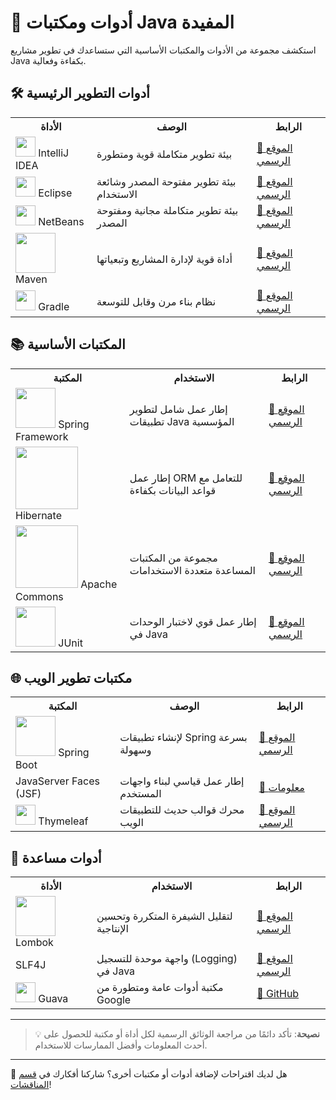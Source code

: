 # 🧰 أدوات ومكتبات Java المفيدة

استكشف مجموعة من الأدوات والمكتبات الأساسية التي ستساعدك في تطوير مشاريع Java بكفاءة وفعالية.

## 🛠️ أدوات التطوير الرئيسية

<table>
  <tr>
    <th>الأداة</th>
    <th>الوصف</th>
    <th>الرابط</th>
  </tr>
  <tr>
    <td><img src="https://upload.wikimedia.org/wikipedia/commons/thumb/9/9c/IntelliJ_IDEA_Icon.svg/64px-IntelliJ_IDEA_Icon.svg.png" width="32"> IntelliJ IDEA</td>
    <td>بيئة تطوير متكاملة قوية ومتطورة</td>
    <td><a href="https://www.jetbrains.com/idea/">🔗 الموقع الرسمي</a></td>
  </tr>
  <tr>
    <td><img src="https://upload.wikimedia.org/wikipedia/commons/thumb/d/d0/Eclipse-Luna-Logo.svg/64px-Eclipse-Luna-Logo.svg.png" width="32"> Eclipse</td>
    <td>بيئة تطوير مفتوحة المصدر وشائعة الاستخدام</td>
    <td><a href="https://www.eclipse.org/">🔗 الموقع الرسمي</a></td>
  </tr>
  <tr>
    <td><img src="https://netbeans.apache.org/images/apache-netbeans.svg" width="32"> NetBeans</td>
    <td>بيئة تطوير متكاملة مجانية ومفتوحة المصدر</td>
    <td><a href="https://netbeans.apache.org/">🔗 الموقع الرسمي</a></td>
  </tr>
  <tr>
    <td><img src="https://maven.apache.org/images/maven-logo-black-on-white.png" width="64"> Maven</td>
    <td>أداة قوية لإدارة المشاريع وتبعياتها</td>
    <td><a href="https://maven.apache.org/">🔗 الموقع الرسمي</a></td>
  </tr>
  <tr>
    <td><img src="https://gradle.org/images/gradle-logo-square.png" width="32"> Gradle</td>
    <td>نظام بناء مرن وقابل للتوسعة</td>
    <td><a href="https://gradle.org/">🔗 الموقع الرسمي</a></td>
  </tr>
</table>

## 📚 المكتبات الأساسية

<table>
  <tr>
    <th>المكتبة</th>
    <th>الاستخدام</th>
    <th>الرابط</th>
  </tr>
  <tr>
    <td><img src="https://spring.io/images/spring-logo-9146a4d3298760c2e7e49595184e1975.svg" width="64"> Spring Framework</td>
    <td>إطار عمل شامل لتطوير تطبيقات Java المؤسسية</td>
    <td><a href="https://spring.io/">🔗 الموقع الرسمي</a></td>
  </tr>
  <tr>
    <td><img src="https://hibernate.org/images/hibernate-logo.svg" width="100"> Hibernate</td>
    <td>إطار عمل ORM للتعامل مع قواعد البيانات بكفاءة</td>
    <td><a href="https://hibernate.org/">🔗 الموقع الرسمي</a></td>
  </tr>
  <tr>
    <td><img src="https://commons.apache.org/images/logo.png" width="100"> Apache Commons</td>
    <td>مجموعة من المكتبات المساعدة متعددة الاستخدامات</td>
    <td><a href="https://commons.apache.org/">🔗 الموقع الرسمي</a></td>
  </tr>
  <tr>
    <td><img src="https://junit.org/junit5/assets/img/junit5-logo.png" width="64"> JUnit</td>
    <td>إطار عمل قوي لاختبار الوحدات في Java</td>
    <td><a href="https://junit.org/">🔗 الموقع الرسمي</a></td>
  </tr>
</table>

## 🌐 مكتبات تطوير الويب

<table>
  <tr>
    <th>المكتبة</th>
    <th>الوصف</th>
    <th>الرابط</th>
  </tr>
  <tr>
    <td><img src="https://spring.io/images/spring-logo-9146a4d3298760c2e7e49595184e1975.svg" width="64"> Spring Boot</td>
    <td>لإنشاء تطبيقات Spring بسرعة وسهولة</td>
    <td><a href="https://spring.io/projects/spring-boot">🔗 الموقع الرسمي</a></td>
  </tr>
  <tr>
    <td>JavaServer Faces (JSF)</td>
    <td>إطار عمل قياسي لبناء واجهات المستخدم</td>
    <td><a href="https://www.oracle.com/java/technologies/javaserverfaces.html">🔗 معلومات</a></td>
  </tr>
  <tr>
    <td><img src="https://www.thymeleaf.org/images/thymeleaf.png" width="32"> Thymeleaf</td>
    <td>محرك قوالب حديث للتطبيقات الويب</td>
    <td><a href="https://www.thymeleaf.org/">🔗 الموقع الرسمي</a></td>
  </tr>
</table>

## 🔧 أدوات مساعدة

<table>
  <tr>
    <th>الأداة</th>
    <th>الاستخدام</th>
    <th>الرابط</th>
  </tr>
  <tr>
    <td><img src="https://projectlombok.org/img/logo.png" width="64"> Lombok</td>
    <td>لتقليل الشيفرة المتكررة وتحسين الإنتاجية</td>
    <td><a href="https://projectlombok.org/">🔗 الموقع الرسمي</a></td>
  </tr>
  <tr>
    <td>SLF4J</td>
    <td>واجهة موحدة للتسجيل (Logging) في Java</td>
    <td><a href="http://www.slf4j.org/">🔗 الموقع الرسمي</a></td>
  </tr>
  <tr>
    <td><img src="https://upload.wikimedia.org/wikipedia/commons/thumb/3/3c/Guava-logo.svg/64px-Guava-logo.svg.png" width="32"> Guava</td>
    <td>مكتبة أدوات عامة ومتطورة من Google</td>
    <td><a href="https://github.com/google/guava">🔗 GitHub</a></td>
  </tr>
</table>

---

> 💡 **نصيحة**: تأكد دائمًا من مراجعة الوثائق الرسمية لكل أداة أو مكتبة للحصول على أحدث المعلومات وأفضل الممارسات للاستخدام.

---

🤔 هل لديك اقتراحات لإضافة أدوات أو مكتبات أخرى؟ شاركنا أفكارك في [قسم المناقشات](https://github.com/u4java/u4java/discussions)!
